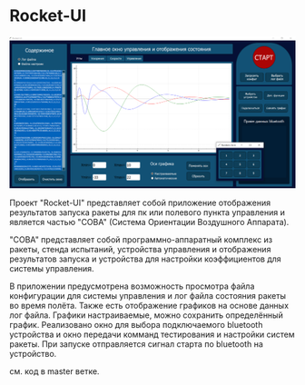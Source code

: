 # Rocket-UI
![Image alt](https://github.com/ByMisterAnt/Rocket-UI/blob/a1cf9b8f86231f5d362dbf122895892dba3341cb/img/img.png)


Проект "Rocket-UI" представляет собой приложение отображения результатов запуска ракеты для пк или полевого пункта управления и является частью "СОВА" (Система Ориентации Воздушного Аппарата).

"СОВА" представляет собой программно-аппаратный комплекс из ракеты, стенда испытаний, устройства управления и отображения результатов запуска и устройства для настройки коэффициентов для системы управления.

В приложении предусмотрена возможность просмотра файла конфигурации для системы управления и лог файла состояния ракеты во время полёта. Также есть отображение графиков на основе данных лог файла. Графики настраиваемые, можно сохранить определённый график. Реализовано окно для выбора подключаемого bluetooth устройства и окно передачи комманд тестирования и настройки систем ракеты. При запуске отправляется сигнал старта по bluetooth на устройство.





см. код в master ветке.
